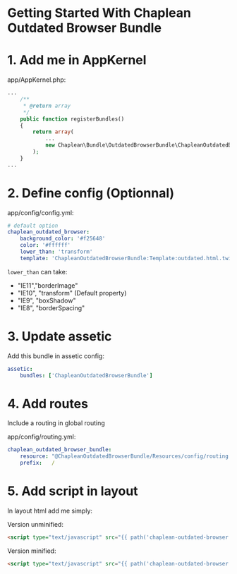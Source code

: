 Getting Started With Chaplean Outdated Browser Bundle
=====================================================

# 1. Add me in AppKernel

app/AppKernel.php:
```php
...
    /**
     * @return array
     */
    public function registerBundles()
    {
        return array(
            ...
            new Chaplean\Bundle\OutdatedBrowserBundle\ChapleanOutdatedBrowserBundle(),
        );
    }
...
```

# 2. Define config (Optionnal)

app/config/config.yml:
```yaml
# default option
chaplean_outdated_browser:
    background_color: '#f25648'
    color: '#ffffff'
    lower_than: 'transform'
    template: 'ChapleanOutdatedBrowserBundle:Template:outdated.html.twig'
```

`lower_than` can take:

* "IE11","borderImage"
* "IE10", "transform" (Default property)
* "IE9", "boxShadow"
* "IE8", "borderSpacing"

# 3. Update assetic

Add this bundle in assetic config:
```yaml
assetic:
    bundles: ['ChapleanOutdatedBrowserBundle']
```

# 4. Add routes

Include a routing in global routing

app/config/routing.yml:
```yaml
chaplean_outdated_browser_bundle:
    resource: "@ChapleanOutdatedBrowserBundle/Resources/config/routing.yml"
    prefix:   /
```

# 5. Add script in layout

In layout html add me simply:

Version unminified:
```html
<script type="text/javascript" src="{{ path('chaplean-outdated-browser.js') }}"></script>
```

Version minified:
```html
<script type="text/javascript" src="{{ path('chaplean-outdated-browser.min.js') }}"></script>
```
